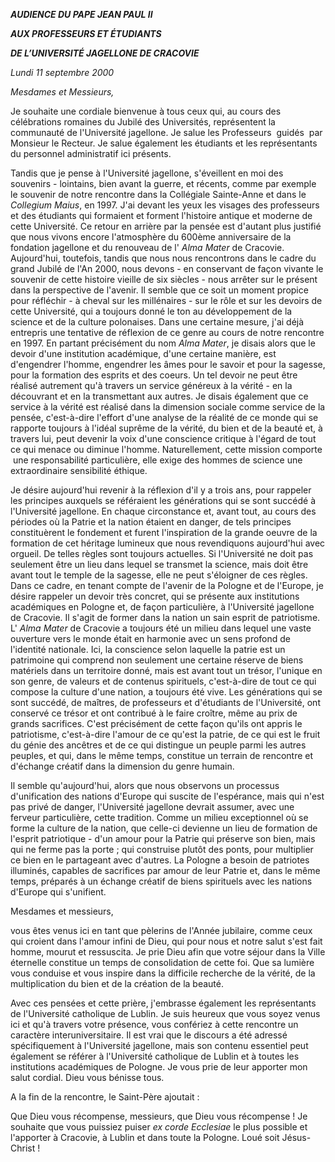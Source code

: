 ***AUDIENCE DU PAPE JEAN PAUL II***

***AUX PROFESSEURS ET ÉTUDIANTS***

***DE L’UNIVERSITÉ JAGELLONE DE CRACOVIE***

*Lundi 11 septembre 2000*

*Mesdames et Messieurs,*

Je souhaite une cordiale bienvenue à tous ceux qui, au cours des célébrations romaines du Jubilé des Universités, représentent la communauté de l'Université jagellone. Je salue les Professeurs  guidés  par Monsieur le Recteur. Je salue également les étudiants et les représentants du personnel administratif ici présents.

Tandis que je pense à l'Université jagellone, s'éveillent en moi des souvenirs - lointains, bien avant la guerre, et récents, comme par exemple le souvenir de notre rencontre dans la Collégiale Sainte-Anne et dans le *Collegium Maius*, en 1997. J'ai devant les yeux les visages des professeurs et des étudiants qui formaient et forment l'histoire antique et moderne de cette Université. Ce retour en arrière par la pensée est d'autant plus justifié que nous vivons encore l'atmosphère du 600ème anniversaire de la fondation jagellone et du renouveau de l' *Alma Mater* de Cracovie. Aujourd'hui, toutefois, tandis que nous nous rencontrons dans le cadre du grand Jubilé de l'An 2000, nous devons - en conservant de façon vivante le souvenir de cette histoire vieille de six siècles - nous arrêter sur le présent dans la perspective de l'avenir. Il semble que ce soit un moment propice pour réfléchir - à cheval sur les millénaires - sur le rôle et sur les devoirs de cette Université, qui a toujours donné le ton au développement de la science et de la culture polonaises. Dans une certaine mesure, j'ai déjà entrepris une tentative de réflexion de ce genre au cours de notre rencontre en 1997. En partant précisément du nom *Alma Mater*, je disais alors que le devoir d'une institution académique, d'une certaine manière, est d'engendrer l'homme, engendrer les âmes pour le savoir et pour la sagesse, pour la formation des esprits et des coeurs. Un tel devoir ne peut être réalisé autrement qu'à travers un service généreux à la vérité - en la découvrant et en la transmettant aux autres. Je disais également que ce service à la vérité est réalisé dans la dimension sociale comme service de la pensée, c'est-à-dire l'effort d'une analyse de la réalité de ce monde qui se rapporte toujours à l'idéal suprême de la vérité, du bien et de la beauté et, à travers lui, peut devenir la voix d'une conscience critique à l'égard de tout ce qui menace ou diminue l'homme. Naturellement, cette mission comporte  une responsabilité particulière, elle exige des hommes de science une extraordinaire sensibilité éthique.

Je désire aujourd'hui revenir à la réflexion d'il y a trois ans, pour rappeler les principes auxquels se référaient les générations qui se sont succédé à l'Université jagellone. En chaque circonstance et, avant tout, au cours des périodes où la Patrie et la nation étaient en danger, de tels principes constituèrent le fondement et furent l'inspiration de la grande oeuvre de la formation de cet héritage lumineux que nous revendiquons aujourd'hui avec orgueil. De telles règles sont toujours actuelles. Si l'Université ne doit pas seulement être un lieu dans lequel se transmet la science, mais doit être avant tout le temple de la sagesse, elle ne peut s'éloigner de ces règles. Dans ce cadre, en tenant compte de l'avenir de la Pologne et de l'Europe, je désire rappeler un devoir très concret, qui se présente aux institutions académiques en Pologne et, de façon particulière, à l'Université jagellone de Cracovie. Il s'agit de former dans la nation un sain esprit de patriotisme. L' *Alma Mater* de Cracovie a toujours été un milieu dans lequel une vaste ouverture vers le monde était en harmonie avec un sens profond de l'identité nationale. Ici, la conscience selon laquelle la patrie est un patrimoine qui comprend non seulement une certaine réserve de biens matériels dans un territoire donné, mais est avant tout un trésor, l'unique en son genre, de valeurs et de contenus spirituels, c'est-à-dire de tout ce qui compose la culture d'une nation, a toujours été vive. Les générations qui se sont succédé, de maîtres, de professeurs et d'étudiants de l'Université, ont conservé ce trésor et ont contribué à le faire croître, même au prix de grands sacrifices. C'est précisément de cette façon qu'ils ont appris le patriotisme, c'est-à-dire l'amour de ce qu'est la patrie, de ce qui est le fruit du génie des ancêtres et de ce qui distingue un peuple parmi les autres peuples, et qui, dans le même temps, constitue un terrain de rencontre et d'échange créatif dans la dimension du genre humain.

Il semble qu'aujourd'hui, alors que nous observons un processus d'unification des nations d'Europe qui suscite de l'espérance, mais qui n'est pas privé de danger, l'Université jagellone devrait assumer, avec une ferveur particulière, cette tradition. Comme un milieu exceptionnel où se forme la culture de la nation, que celle-ci devienne un lieu de formation de l'esprit patriotique - d'un amour pour la Patrie qui préserve son bien, mais qui ne ferme pas la porte ; qui construise plutôt des ponts, pour multiplier ce bien en le partageant avec d'autres. La Pologne a besoin de patriotes illuminés, capables de sacrifices par amour de leur Patrie et, dans le même temps, préparés à un échange créatif de biens spirituels avec les nations d'Europe qui s'unifient.

Mesdames et messieurs,

vous êtes venus ici en tant que pèlerins de l'Année jubilaire, comme ceux qui croient dans l'amour infini de Dieu, qui pour nous et notre salut s'est fait homme, mourut et ressuscita. Je prie Dieu afin que votre séjour dans la Ville éternelle constitue un temps de consolidation de cette foi. Que sa lumière vous conduise et vous inspire dans la difficile recherche de la vérité, de la multiplication du bien et de la création de la beauté.

Avec ces pensées et cette prière, j'embrasse également les représentants de l'Université catholique de Lublin. Je suis heureux que vous soyez venus ici et qu'à travers votre présence, vous confériez à cette rencontre un caractère interuniversitaire. Il est vrai que le discours a été adressé spécifiquement à l'Université jagellone, mais son contenu essentiel peut également se référer à l'Université catholique de Lublin et à toutes les institutions académiques de Pologne. Je vous prie de leur apporter mon salut cordial. Dieu vous bénisse tous.

A la fin de la rencontre, le Saint-Père ajoutait :

Que Dieu vous récompense, messieurs, que Dieu vous récompense ! Je souhaite que vous puissiez puiser *ex corde Ecclesiae* le plus possible et l'apporter à Cracovie, à Lublin et dans toute la Pologne. Loué soit Jésus-Christ !
